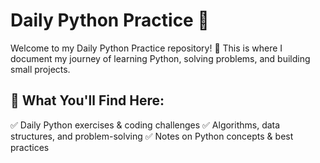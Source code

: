 # Daily Python Practice 🚀
Welcome to my Daily Python Practice repository! 📌 This is where I document my journey of learning Python, solving problems, and building small projects.

## 📌 What You'll Find Here:
✅ Daily Python exercises & coding challenges
✅ Algorithms, data structures, and problem-solving
✅ Notes on Python concepts & best practices
